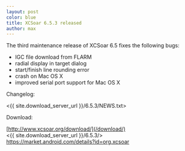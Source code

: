 ```yaml
---
layout: post
color: blue
title: XCSoar 6.5.3 released
author: max
---
```

The third maintenance release of XCSoar 6.5 fixes the following bugs:

* IGC file download from FLARM
* radial display in target dialog
* start/finish line rounding error
* crash on Mac OS X
* improved serial port support for Mac OS X

Changelog:

 <{{ site.download_server_url }}/6.5.3/NEWS.txt>

Download:

 [http://www.xcsoar.org/download/](/download/)  
 <{{ site.download_server_url }}/6.5.3/>  
 <https://market.android.com/details?id=org.xcsoar>
